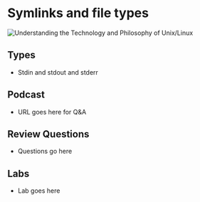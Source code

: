 # Symlinks and file types
![Understanding the Technology and Philosophy of Unix/Linux](http://imgs.xkcd.com/comics/2038.png "Understanding the Technology and Philosophy of Unix/Linux")

## Types

  * Stdin and stdout and stderr

## Podcast	

  * URL goes here for Q&A
  
## Review Questions

  * Questions go here
  
## Labs

  * Lab goes here
  